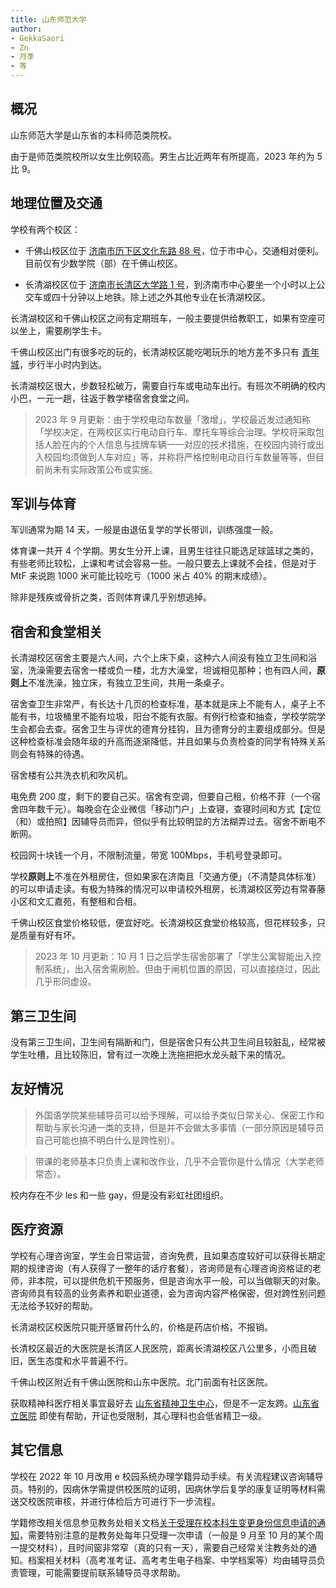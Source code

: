 ```yaml
---
title: 山东师范大学
author:
- GekkaSaori
- Zn
- 月季
- 等
---
```


## 概况

山东师范大学是山东省的本科师范类院校。

由于是师范类院校所以女生比例较高。男生占比近两年有所提高，2023 年约为 5 比 9。


## 地理位置及交通

学校有两个校区：

- 千佛山校区位于 [济南市历下区文化东路 88 号](https://amap.com/place/B0213075C0)，位于市中心，交通相对便利。目前仅有少数学院（部）在千佛山校区。

- 长清湖校区位于 [济南市长清区大学路 1 号](https://amap.com/place/B02130TQAM)，到济南市中心要坐一个小时以上公交车或四十分钟以上地铁。除上述之外其他专业在长清湖校区。

长清湖校区和千佛山校区之间有定期班车，一般主要提供给教职工，如果有空座可以坐上，需要刷学生卡。

千佛山校区出门有很多吃的玩的，长清湖校区能吃喝玩乐的地方差不多只有 [青年城](https://amap.com/place/B02130YVVT)，步行半小时内到达。

长清湖校区很大，步数轻松破万，需要自行车或电动车出行。有班次不明确的校内小巴，一元一趟，往返于教学楼宿舍食堂之间。

> 2023 年 9 月更新：由于学校电动车数量「激增」，学校最近发过通知称「学校决定，在两校区实行电动自行车、摩托车等综合治理。学校将采取包括人脸在内的个人信息与挂牌车辆一一对应的技术措施，在校园内骑行或出入校园均须做到人车对应」等，并称将严格控制电动自行车数量等等，但目前尚未有实际政策公布或实施。

## 军训与体育

军训通常为期 14 天，一般是由退伍复学的学长带训，训练强度一般。

体育课一共开 4 个学期。男女生分开上课，且男生往往只能选足球篮球之类的，有些老师比较松，上课和考试会容易一些。一般只要去上课就不会挂，但是对于 MtF 来说跑 1000 米可能比较吃亏（1000 米占 40% 的期末成绩）。

除非是残疾或骨折之类，否则体育课几乎别想逃掉。

## 宿舍和食堂相关

长清湖校区宿舍主要是六人间，六个上床下桌，这种六人间没有独立卫生间和浴室，洗澡需要去宿舍一楼或负一楼，北方大澡堂，坦诚相见那种；也有四人间，**原则上**不准洗澡，独立床，有独立卫生间，共用一条桌子。

宿舍查卫生非常严，有长达十几页的检查标准，基本就是床上不能有人，桌子上不能有书，垃圾桶里不能有垃圾，阳台不能有衣服。有例行检查和抽查，学校学院学生会都会去查。宿舍卫生与评优的德育分挂钩，且为德育分的主要组成部分。但是这种检查标准会随年级的升高而逐渐降低，并且如果与负责检查的同学有特殊关系则会有特殊的待遇。

宿舍楼有公共洗衣机和吹风机。

电免费 200 度，剩下的要自己买。宿舍有空调，但要自己租，价格不菲（一个宿舍四年数千元）。每晚会在企业微信「移动门户」上查寝，查寝时间和方式【定位（和）或拍照】因辅导员而异，但似乎有比较明显的方法糊弄过去。宿舍不断电不断网。

校园网十块钱一个月，不限制流量，带宽 100Mbps，手机号登录即可。

学校**原则上**不准在外租房住，但如果家在济南且「交通方便」（不清楚具体标准）的可以申请走读。有极为特殊的情况可以申请校外租房，长清湖校区旁边有常春藤小区和文汇嘉苑，有整租和合租。

千佛山校区食堂价格较低，便宜好吃。长清湖校区食堂价格较高，但花样较多，只是质量有好有坏。

> 2023 年 10 月更新：10 月 1 日之后学生宿舍部署了「学生公寓智能出入控制系统」，出入宿舍需刷脸。但由于闸机位置的原因，可以直接绕过，因此几乎形同虚设。

## 第三卫生间

没有第三卫生间，卫生间有隔断和门，但是宿舍只有公共卫生间且较脏乱，经常被学生吐槽，且比较陈旧，曾有过一次晚上洗拖把把水龙头敲下来的情况。

## 友好情况

> 外国语学院某些辅导员可以给予理解，可以给予类似日常关心、保密工作和帮助与家长沟通一类的支持，但是并不会做太多事情（一部分原因是辅导员自己可能也搞不明白什么是跨性别）。

> 带课的老师基本只负责上课和改作业，几乎不会管你是什么情况（大学老师常态）。

校内存在不少 les 和一些 gay，但是没有彩虹社团组织。

## 医疗资源

学校有心理咨询室，学生会日常运营，咨询免费，且如果态度较好可以获得长期定期的规律咨询（有人获得了一整年的话疗套餐），咨询师是有心理咨询资格证的老师，非本院，可以提供危机干预服务，但是咨询水平一般，可以当做聊天的对象。咨询师具有较高的业务素养和职业道德，会为咨询内容严格保密，但对跨性别问题无法给予较好的帮助。

长清湖校区校医院只能开感冒药什么的，价格是药店价格，不报销。

长清校区最近的大医院是长清区人民医院，距离长清湖校区八公里多，小而且破旧，医生态度和水平普遍不行。

千佛山校区附近有千佛山医院和山东中医院。北门前面有社区医院。

获取精神科医疗相关事宜最好去 [山东省精神卫生中心](https://amap.com/place/B0FFM4NU1Y)，但是不一定友跨。[山东省立医院](https://amap.com/place/B021301A4B) 即使有帮助，开证也受限制，其心理科也会低省精卫一级。

## 其它信息

学校在 2022 年 10 月改用 e 校园系统办理学籍异动手续。有关流程建议咨询辅导员。特别的，因病休学需提供校医院的证明，因病休学后复学的康复证明等材料需送交校医院审核，并进行体检后方可进行下一步流程。

学籍修改相关信息参见教务处相关文档[关于受理在校本科生变更身份信息申请的通知](http://www.bkjy.sdnu.edu.cn/info/1003/4967.htm)，需要特别注意的是教务处每年只受理一次申请（一般是 9 月至 10 月的某个周一提交材料），且时间窗非常窄（真的只有一天），需要自己经常关注教务处的通知。档案相关材料（高考准考证、高考考生电子档案、中学档案等）均由辅导员负责管理，可能需要提前联系辅导员寻求帮助。
